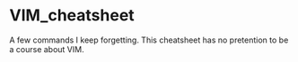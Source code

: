 # VIM_cheatsheet
A few commands I keep forgetting.
This cheatsheet has no pretention to be a course about VIM.
